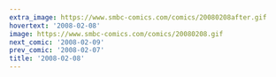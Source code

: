 ```yaml
---
extra_image: https://www.smbc-comics.com/comics/20080208after.gif
hovertext: '2008-02-08'
image: https://www.smbc-comics.com/comics/20080208.gif
next_comic: '2008-02-09'
prev_comic: '2008-02-07'
title: '2008-02-08'
---
```


